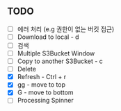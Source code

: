 ## TODO
- [ ] 에러 처리 (e.g 권한이 없는 버킷 접근)
- [ ] Download to local - d
- [ ] 검색
- [ ] Multiple S3Bucket Window
- [ ] Copy to another S3Bucket - c
- [ ] Delete
- [x] Refresh - Ctrl + r
- [x] gg - move to top
- [x] G - move to bottom
- [ ] Processing Spinner

